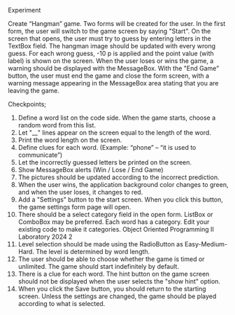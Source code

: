 Experiment

Create “Hangman” game. Two forms will be created for the user. In the first form, the user will 
switch to the game screen by saying "Start". On the screen that opens, the user must try to guess 
by entering letters in the TextBox field. The hangman image should be updated with every wrong 
guess. For each wrong guess, -10 p is applied and the point value (with label) is shown on the 
screen. When the user loses or wins the game, a warning should be displayed with the 
MessageBox. With the "End Game" button, the user must end the game and close the form 
screen, with a warning message appearing in the MessageBox area stating that you are leaving 
the game.

Checkpoints;
1. Define a word list on the code side. When the game starts, choose a random word from this list.
2. Let "__" lines appear on the screen equal to the length of the word.
3. Print the word length on the screen.
4. Define clues for each word. (Example: “phone” – “it is used to communicate”)
5. Let the incorrectly guessed letters be printed on the screen.
6. Show MessageBox alerts (Win / Lose / End Game)
7. The pictures should be updated according to the incorrect prediction.
8. When the user wins, the application background color changes to green, and when the user 
loses, it changes to red.
9. Add a "Settings" button to the start screen. When you click this button, the game 
settings form page will open.
10. There should be a select category field in the open form. ListBox or ComboBox may be 
preferred. Each word has a category. Edit your existing code to make it categories.
Object Oriented Programming II Laboratory 2024
2
11. Level selection should be made using the RadioButton as Easy-Medium-Hard. The level 
is determined by word length.
12. The user should be able to choose whether the game is timed or unlimited. The game 
should start indefinitely by default.
13. There is a clue for each word. The hint button on the game screen should not be 
displayed when the user selects the "show hint" option.
14. When you click the Save button, you should return to the starting screen. Unless the 
settings are changed, the game should be played according to what is selected.
